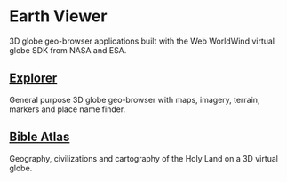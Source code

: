 # Earth Viewer
3D globe geo-browser applications built with the Web WorldWind virtual globe SDK from NASA and ESA.

## [Explorer](https://viewer.earth/explorer) 
General purpose 3D globe geo-browser with maps, imagery, terrain, markers and place name finder.

## [Bible Atlas](https://viewer.earth/bible-atlas) 
Geography, civilizations and cartography of the Holy Land on a 3D virtual globe.
